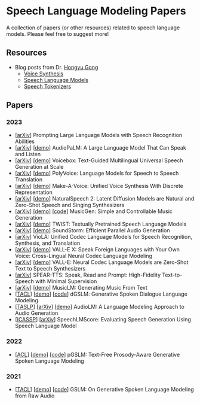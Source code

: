# Speech Language Modeling Papers
A collection of papers (or other resources) related to speech language models. Please feel free to suggest more!

## Resources

- Blog posts from Dr. [Hongyu Gong](https://hongyugong.github.io/)
  - [Voice Synthesis](https://hongyugong.github.io/posts/2023/07/blog-post-0/)
  - [Speech Language Models](https://hongyugong.github.io/posts/2023/07/blog-post-1/)
  - [Speech Tokenizers](https://hongyugong.github.io/posts/2023/07/blog-post-2/)


## Papers

### 2023

- [[arXiv](https://arxiv.org/abs/2307.11795)] Prompting Large Language Models with Speech Recognition Abilities
- [[arXiv](https://arxiv.org/abs/2306.12925)] [[demo](https://google-research.github.io/seanet/audiopalm/examples/)] AudioPaLM: A Large Language Model That Can Speak and Listen
- [[arXiv](https://arxiv.org/abs/2306.15687)] [[demo](https://voicebox.metademolab.com/#demo)] Voicebox: Text-Guided Multilingual Universal Speech Generation at Scale
- [[arXiv](https://arxiv.org/abs/2306.02982)] [[demo](https://speechtranslation.github.io/polyvoice/)] PolyVoice: Language Models for Speech to Speech Translation
- [[arXiv](https://arxiv.org/abs/2305.19269)] [[demo](https://make-a-voice.github.io/)] Make-A-Voice: Unified Voice Synthesis With Discrete Representation
- [[arXiv](https://arxiv.org/abs/2304.09116)] [[demo](https://speechresearch.github.io/naturalspeech2/)] NaturalSpeech 2: Latent Diffusion Models are Natural and Zero-Shot Speech and Singing Synthesizers
- [[arXiv](https://arxiv.org/abs/2306.05284)] [[demo](https://ai.honu.io/papers/musicgen/)] [[code](https://github.com/facebookresearch/audiocraft)] MusicGen: Simple and Controllable Music Generation
- [[arXiv](https://arxiv.org/abs/2305.13009)] [[demo](https://pages.cs.huji.ac.il/adiyoss-lab/twist/)] TWIST: Textually Pretrained Speech Language Models
- [[arXiv](https://arxiv.org/abs/2305.09636)] [[demo](https://google-research.github.io/seanet/soundstorm/examples/)] SoundStorm: Efficient Parallel Audio Generation
- [[arXiv](https://arxiv.org/abs/2305.16107)] VioLA: Unified Codec Language Models for Speech Recognition, Synthesis, and Translation
- [[arXiv](https://arxiv.org/abs/2303.03926)] [[demo](https://www.microsoft.com/en-us/research/project/vall-e-x/vall-e-x/)] VALL-E X: Speak Foreign Languages with Your Own Voice: Cross-Lingual Neural Codec Language Modeling
- [[arXiv](https://arxiv.org/abs/2301.02111)] [[demo](https://www.microsoft.com/en-us/research/project/vall-e-x/vall-e/)] VALL-E: Neural Codec Language Models are Zero-Shot Text to Speech Synthesizers
- [[arXiv](https://arxiv.org/abs/2302.03540)] SPEAR-TTS: Speak, Read and Prompt: High-Fidelity Text-to-Speech with Minimal Supervision
- [[arXiv](https://arxiv.org/abs/2301.11325)] [[demo](https://google-research.github.io/seanet/musiclm/examples/)] MusicLM: Generating Music From Text
- [[TACL](https://aclanthology.org/2023.tacl-1.15/)] [[demo](https://speechbot.github.io/dgslm/index.html)] [[code](https://github.com/facebookresearch/fairseq/blob/main/examples/textless_nlp/dgslm)] dGSLM: Generative Spoken Dialogue Language Modeling
- [[TASLP](https://ieeexplore.ieee.org/abstract/document/10158503)] [[arXiv](https://arxiv.org/abs/2209.03143)] [[demo](https://google-research.github.io/seanet/audiolm/examples/)] AudioLM: A Language Modeling Approach to Audio Generation
- [[ICASSP](https://ieeexplore.ieee.org/document/10095710)] [[arXiv](https://arxiv.org/abs/2212.04559)] SpeechLMScore: Evaluating Speech Generation Using Speech Language Model


### 2022

- [[ACL](https://aclanthology.org/2022.acl-long.593/)] [[demo](https://speechbot.github.io/pgslm/index.html)] [[code](https://github.com/facebookresearch/fairseq/blob/main/examples/textless_nlp/pgslm/)] pGSLM: Text-Free Prosody-Aware Generative Spoken Language Modeling

### 2021

- [[TACL](https://aclanthology.org/2021.tacl-1.79/)] [[demo](https://speechbot.github.io/gslm/index.html)] [[code](https://github.com/facebookresearch/fairseq/tree/main/examples/textless_nlp/gslm)] GSLM: On Generative Spoken Language Modeling from Raw Audio
